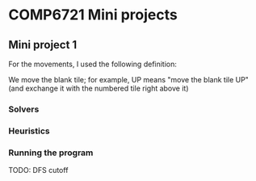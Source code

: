 # COMP6721 Mini projects

## Mini project 1

For the movements, I used the following definition:

We move the blank tile; for example, UP means "move the blank tile UP" 
(and exchange it with the numbered tile right above it)

### Solvers

### Heuristics

### Running the program

TODO: DFS cutoff
